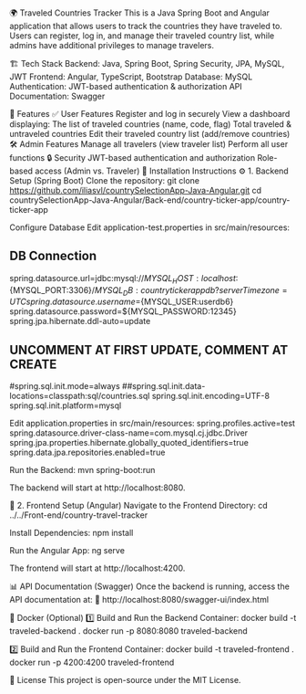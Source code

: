 🌍 Traveled Countries Tracker
This is a Java Spring Boot and Angular application that allows users to track the countries they have traveled to. Users can register, log in, and manage their traveled country list, while admins have additional privileges to manage travelers.

🏗️ Tech Stack
Backend: Java, Spring Boot, Spring Security, JPA, MySQL, JWT
Frontend: Angular, TypeScript, Bootstrap
Database: MySQL
Authentication: JWT-based authentication & authorization
API Documentation: Swagger

🚀 Features
✅ User Features
Register and log in securely
View a dashboard displaying:
The list of traveled countries (name, code, flag)
Total traveled & untraveled countries
Edit their traveled country list (add/remove countries)
🛠️ Admin Features
Manage all travelers (view traveler list)
Perform all user functions
🔒 Security
JWT-based authentication and authorization
Role-based access (Admin vs. Traveler)
📌 Installation Instructions
⚙️ 1. Backend Setup (Spring Boot)
Clone the repository:
git clone https://github.com/iliasvl/countrySelectionApp-Java-Angular.git
cd countrySelectionApp-Java-Angular/Back-end/country-ticker-app/country-ticker-app

Configure Database
Edit application-test.properties in src/main/resources:
## DB Connection ##
spring.datasource.url=jdbc:mysql://${MYSQL_HOST:localhost}:${MYSQL_PORT:3306}/${MYSQL_DB:countrytickerappdb}?serverTimezone=UTC
spring.datasource.username=${MYSQL_USER:userdb6}
spring.datasource.password=${MYSQL_PASSWORD:12345}
spring.jpa.hibernate.ddl-auto=update

## UNCOMMENT AT FIRST UPDATE, COMMENT AT CREATE
#spring.sql.init.mode=always
##spring.sql.init.data-locations=classpath:sql/countries.sql
spring.sql.init.encoding=UTF-8
spring.sql.init.platform=mysql


Edit application.properties in src/main/resources:
spring.profiles.active=test
spring.datasource.driver-class-name=com.mysql.cj.jdbc.Driver
spring.jpa.properties.hibernate.globally_quoted_identifiers=true
spring.data.jpa.repositories.enabled=true


Run the Backend:
mvn spring-boot:run

The backend will start at http://localhost:8080.

🎨 2. Frontend Setup (Angular)
Navigate to the Frontend Directory:
cd ../../Front-end/country-travel-tracker


Install Dependencies:
npm install

Run the Angular App:
ng serve

The frontend will start at http://localhost:4200.

📊 API Documentation (Swagger)
Once the backend is running, access the API documentation at:
📄 http://localhost:8080/swagger-ui/index.html

🐳 Docker (Optional)
1️⃣ Build and Run the Backend Container:
docker build -t traveled-backend .
docker run -p 8080:8080 traveled-backend

2️⃣ Build and Run the Frontend Container:
docker build -t traveled-frontend .
docker run -p 4200:4200 traveled-frontend

📜 License
This project is open-source under the MIT License.
